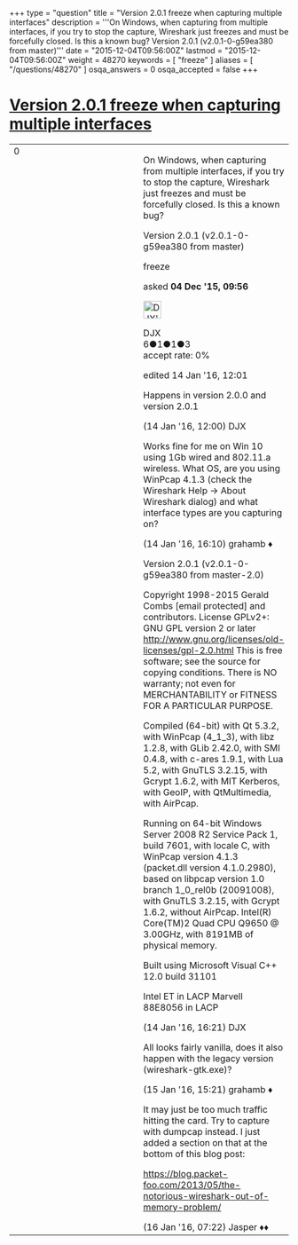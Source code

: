 +++
type = "question"
title = "Version 2.0.1 freeze when capturing multiple interfaces"
description = '''On Windows, when capturing from multiple interfaces, if you try to stop the capture, Wireshark just freezes and must be forcefully closed. Is this a known bug? Version 2.0.1 (v2.0.1-0-g59ea380 from master)'''
date = "2015-12-04T09:56:00Z"
lastmod = "2015-12-04T09:56:00Z"
weight = 48270
keywords = [ "freeze" ]
aliases = [ "/questions/48270" ]
osqa_answers = 0
osqa_accepted = false
+++

<div class="headNormal">

# [Version 2.0.1 freeze when capturing multiple interfaces](/questions/48270/version-201-freeze-when-capturing-multiple-interfaces)

</div>

<div id="main-body">

<div id="askform">

<table id="question-table" style="width:100%;"><colgroup><col style="width: 50%" /><col style="width: 50%" /></colgroup><tbody><tr class="odd"><td style="width: 30px; vertical-align: top"><div class="vote-buttons"><div id="post-48270-score" class="post-score" title="current number of votes">0</div><div id="favorite-count" class="favorite-count"></div></div></td><td><div id="item-right"><div class="question-body"><p>On Windows, when capturing from multiple interfaces, if you try to stop the capture, Wireshark just freezes and must be forcefully closed. Is this a known bug?</p><p>Version 2.0.1 (v2.0.1-0-g59ea380 from master)</p></div><div id="question-tags" class="tags-container tags">freeze</div><div id="question-controls" class="post-controls"></div><div class="post-update-info-container"><div class="post-update-info post-update-info-user"><p>asked <strong>04 Dec '15, 09:56</strong></p><img src="https://secure.gravatar.com/avatar/d2ddaa4ccb4e58c470c0eb3bc39005e1?s=32&amp;d=identicon&amp;r=g" class="gravatar" width="32" height="32" alt="DJX&#39;s gravatar image" /><p>DJX<br />
<span class="score" title="6 reputation points">6</span><span title="1 badges"><span class="badge1">●</span><span class="badgecount">1</span></span><span title="1 badges"><span class="silver">●</span><span class="badgecount">1</span></span><span title="3 badges"><span class="bronze">●</span><span class="badgecount">3</span></span><br />
<span class="accept_rate" title="Rate of the user&#39;s accepted answers">accept rate:</span> <span title="DJX has no accepted answers">0%</span></p></div><div class="post-update-info post-update-info-edited"><p>edited 14 Jan '16, 12:01</p></div></div><div id="comments-container-48270" class="comments-container"><span id="49224"></span><div id="comment-49224" class="comment"><div id="post-49224-score" class="comment-score"></div><div class="comment-text"><p>Happens in version 2.0.0 and version 2.0.1</p></div><div id="comment-49224-info" class="comment-info"><span class="comment-age">(14 Jan '16, 12:00)</span> DJX</div></div><span id="49229"></span><div id="comment-49229" class="comment"><div id="post-49229-score" class="comment-score"></div><div class="comment-text"><p>Works fine for me on Win 10 using 1Gb wired and 802.11.a wireless. What OS, are you using WinPcap 4.1.3 (check the Wireshark Help -&gt; About Wireshark dialog) and what interface types are you capturing on?</p></div><div id="comment-49229-info" class="comment-info"><span class="comment-age">(14 Jan '16, 16:10)</span> grahamb ♦</div></div><span id="49230"></span><div id="comment-49230" class="comment"><div id="post-49230-score" class="comment-score"></div><div class="comment-text"><p>Version 2.0.1 (v2.0.1-0-g59ea380 from master-2.0)</p><p>Copyright 1998-2015 Gerald Combs [email protected] and contributors. License GPLv2+: GNU GPL version 2 or later <a href="http://www.gnu.org/licenses/old-licenses/gpl-2.0.html">http://www.gnu.org/licenses/old-licenses/gpl-2.0.html</a> This is free software; see the source for copying conditions. There is NO warranty; not even for MERCHANTABILITY or FITNESS FOR A PARTICULAR PURPOSE.</p><p>Compiled (64-bit) with Qt 5.3.2, with WinPcap (4_1_3), with libz 1.2.8, with GLib 2.42.0, with SMI 0.4.8, with c-ares 1.9.1, with Lua 5.2, with GnuTLS 3.2.15, with Gcrypt 1.6.2, with MIT Kerberos, with GeoIP, with QtMultimedia, with AirPcap.</p><p>Running on 64-bit Windows Server 2008 R2 Service Pack 1, build 7601, with locale C, with WinPcap version 4.1.3 (packet.dll version 4.1.0.2980), based on libpcap version 1.0 branch 1_0_rel0b (20091008), with GnuTLS 3.2.15, with Gcrypt 1.6.2, without AirPcap. Intel(R) Core(TM)2 Quad CPU Q9650 @ 3.00GHz, with 8191MB of physical memory.</p><p>Built using Microsoft Visual C++ 12.0 build 31101</p><p>Intel ET in LACP Marvell 88E8056 in LACP</p></div><div id="comment-49230-info" class="comment-info"><span class="comment-age">(14 Jan '16, 16:21)</span> DJX</div></div><span id="49266"></span><div id="comment-49266" class="comment"><div id="post-49266-score" class="comment-score"></div><div class="comment-text"><p>All looks fairly vanilla, does it also happen with the legacy version (wireshark-gtk.exe)?</p></div><div id="comment-49266-info" class="comment-info"><span class="comment-age">(15 Jan '16, 15:21)</span> grahamb ♦</div></div><span id="49272"></span><div id="comment-49272" class="comment"><div id="post-49272-score" class="comment-score"></div><div class="comment-text"><p>It may just be too much traffic hitting the card. Try to capture with dumpcap instead. I just added a section on that at the bottom of this blog post:</p><p><a href="https://blog.packet-foo.com/2013/05/the-notorious-wireshark-out-of-memory-problem/">https://blog.packet-foo.com/2013/05/the-notorious-wireshark-out-of-memory-problem/</a></p></div><div id="comment-49272-info" class="comment-info"><span class="comment-age">(16 Jan '16, 07:22)</span> Jasper ♦♦</div></div></div><div id="comment-tools-48270" class="comment-tools"></div><div class="clear"></div><div id="comment-48270-form-container" class="comment-form-container"></div><div class="clear"></div></div></td></tr></tbody></table>

</div>

</div>

